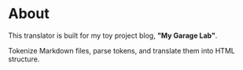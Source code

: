 # About
This translator is built for my toy project blog, **"My Garage Lab"**.

Tokenize Markdown files, parse tokens, and translate them into HTML structure.
